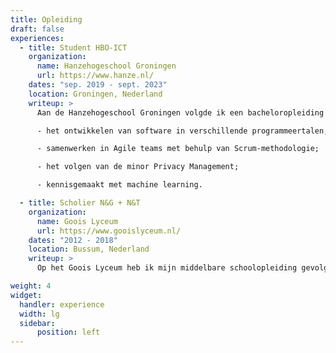 ```yaml
---
title: Opleiding
draft: false
experiences:
  - title: Student HBO-ICT
    organization:
      name: Hanzehogeschool Groningen
      url: https://www.hanze.nl/
    dates: "sep. 2019 - sept. 2023"
    location: Groningen, Nederland
    writeup: >
      Aan de Hanzehogeschool Groningen volgde ik een bacheloropleiding in HBO-ICT met Software Engineering (SE) als major. Tijdens mijn opleiding heb ik verschillende vaardigheden en kennis opgedaan, waaronder:

      - het ontwikkelen van software in verschillende programmeertalen, waaronder Java, Python, C en TypeScript;

      - samenwerken in Agile teams met behulp van Scrum-methodologie;

      - het volgen van de minor Privacy Management;

      - kennisgemaakt met machine learning.

  - title: Scholier N&G + N&T
    organization:
      name: Goois Lyceum
      url: https://www.gooislyceum.nl/
    dates: "2012 - 2018"
    location: Bussum, Nederland
    writeup: >
      Op het Goois Lyceum heb ik mijn middelbare schoolopleiding gevolgd. Ik heb mijn HAVO-diploma behaald met het profiel N&G + N&T.

weight: 4
widget:
  handler: experience
  width: lg
  sidebar:
      position: left
---
```

